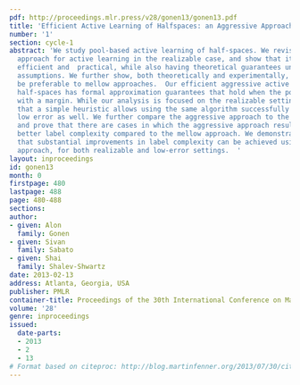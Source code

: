 ```yaml
---
pdf: http://proceedings.mlr.press/v28/gonen13/gonen13.pdf
title: 'Efficient Active Learning of Halfspaces: an Aggressive Approach'
number: '1'
section: cycle-1
abstract: 'We study pool-based active learning of half-spaces. We revisit the aggressive
  approach for active learning in the realizable case, and show that it can be made
  efficient and  practical, while also having theoretical guarantees under reasonable
  assumptions. We further show, both theoretically and experimentally, that it can
  be preferable to mellow approaches.  Our efficient aggressive active learner of
  half-spaces has formal approximation guarantees that hold when the pool is separable
  with a margin. While our analysis is focused on the realizable setting, we show
  that a simple heuristic allows using the same algorithm successfully for pools with
  low error as well. We further compare the aggressive approach to the mellow approach,
  and prove that there are cases in which the aggressive approach results in significantly
  better label complexity compared to the mellow approach. We demonstrate experimentally
  that substantial improvements in label complexity can be achieved using the aggressive
  approach, for both realizable and low-error settings.  '
layout: inproceedings
id: gonen13
month: 0
firstpage: 480
lastpage: 488
page: 480-488
sections: 
author:
- given: Alon
  family: Gonen
- given: Sivan
  family: Sabato
- given: Shai
  family: Shalev-Shwartz
date: 2013-02-13
address: Atlanta, Georgia, USA
publisher: PMLR
container-title: Proceedings of the 30th International Conference on Machine Learning
volume: '28'
genre: inproceedings
issued:
  date-parts:
  - 2013
  - 2
  - 13
# Format based on citeproc: http://blog.martinfenner.org/2013/07/30/citeproc-yaml-for-bibliographies/
---
```

